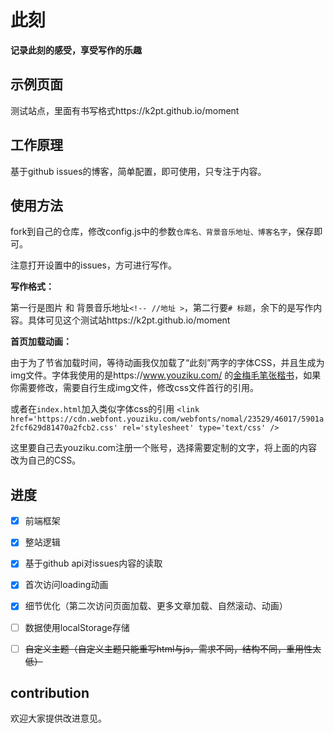 # 此刻

**记录此刻的感受，享受写作的乐趣**


## 示例页面

测试站点，里面有书写格式https://k2pt.github.io/moment


## 工作原理

基于github issues的博客，简单配置，即可使用，只专注于内容。


## 使用方法

fork到自己的仓库，修改config.js中的参数`仓库名、背景音乐地址、博客名字`，保存即可。

注意打开设置中的issues，方可进行写作。



**写作格式：**

第一行是图片 和 背景音乐地址`<!-- //地址 >`，第二行要`# 标题`，余下的是写作内容。具体可见这个测试站https://k2pt.github.io/moment


**首页加载动画：**

由于为了节省加载时间，等待动画我仅加载了“此刻”两字的字体CSS，并且生成为img文件。字体我使用的是https://www.youziku.com/ 的[金梅毛笔张楷书](https://www.youziku.com/fontdetail/index/46017)，如果你需要修改，需要自行生成img文件，修改css文件首行的引用。

或者在`index.html`加入类似字体css的引用
`<link href='https://cdn.webfont.youziku.com/webfonts/nomal/23529/46017/5901a2fcf629d81470a2fcb2.css' rel='stylesheet' type='text/css' />`

这里要自己去youziku.com注册一个账号，选择需要定制的文字，将上面的内容改为自己的CSS。

## 进度

- [x] 前端框架
- [x] 整站逻辑
- [x] 基于github api对issues内容的读取
- [x] 首次访问loading动画
- [x] 细节优化（第二次访问页面加载、更多文章加载、自然滚动、动画）
- [ ] 数据使用localStorage存储
- [ ] ~~自定义主题（自定义主题只能重写html与js，需求不同，结构不同，重用性太低）~~




## contribution

欢迎大家提供改进意见。



